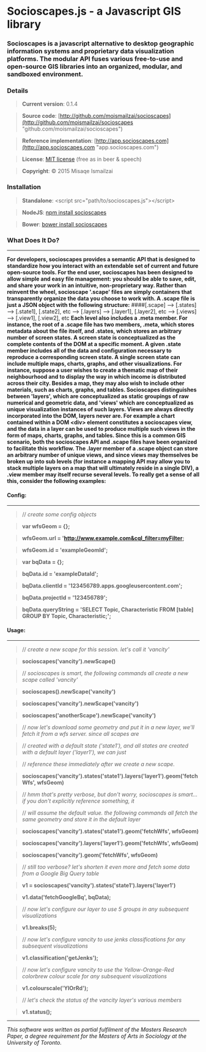 # Socioscapes.js -  a Javascript GIS library

### Socioscapes is a javascript alternative to desktop geographic information systems and proprietary data visualization platforms. The modular API fuses various free-to-use and open-source GIS libraries into an organized, modular, and sandboxed environment.

### Details
>**Current version**:     0.1.4

>**Source code**:     [http://github.com/moismailzai/socioscapes](http://github.com/moismailzai/socioscapes "github.com/moismailzai/socioscapes")
 
>**Reference implementation**:  [http://app.socioscapes.com](http://app.socioscapes.com "app.socioscapes.com")
 
>**License**:         [MIT license](http://opensource.org/licenses/MIT "MIT license") (free as in beer & speech)
 
>**Copyright**:       &copy; 2015 Misaqe Ismailzai

### Installation
> **Standalone**: \<script src="path/to/socioscapes.js"\>\</script\>
 
> **NodeJS**: [npm install socioscapes](https://www.npmjs.com/package/socioscapes)
 
> **Bower**: [bower install socioscapes](http://bower.io/search/?q=socioscapes)

### What Does It Do?
***

**For developers, socioscapes provides a semantic API that is designed to standardize how you interact with an 
extendable set of current and future open-source tools. For the end user, socioscapes has been designed to allow simple 
and easy file management: you should be able to save, edit, and share your work in an intuitive, non-proprietary way. 
Rather than reinvent the wheel, socioscape '.scape' files are simply containers that transparently organize the data you 
choose to work with. A .scape file is just a JSON object with the following structure:**
####[.scape] --> [.states] --> [.state1], [.state2], etc --> [.layers] --> [.layer1], [.layer2], etc --> [.views] --> [.view1], [.view2], etc
**Each level also includes a .meta member. For instance, the root of a .scape file has two members, .meta, which stores 
metadata about the file itself, and .states, which stores an arbitrary number of screen states. A screen state is 
conceptualized as the complete contents of the DOM at a specific moment. A given .state member includes all of the data 
and configuration necessary to reproduce a corresponding screen state. A single screen state can include multiple maps, 
charts, graphs, and other visualizations. For instance, suppose a user wishes to create a thematic map of their 
neighbourhood and to display the way in which income is distributed across their city. Besides a map, they may also wish 
to include other materials, such as charts, graphs, and tables. Socioscapes distinguishes between 'layers', which are 
conceptualized as static groupings of raw numerical and geometric data, and 'views' which are conceptualized as 
unique visualization instances of such layers. Views are always directly incorporated into the DOM, layers never are. 
For example a chart contained within a DOM \<div\> element constitutes a socioscapes view, and the data in a layer can be 
used to produce multiple such views in the form of maps, charts, graphs, and tables. Since this is a common GIS 
scenario, both the socioscapes API and .scape files have been organized to facilitate this workflow. The .layer member 
of a .scape object can store an arbitrary number of unique views, and since views may themselves be broken up into sub 
levels (for instance a mapping API may allow you to stack multiple layers on a map that will ultimately reside in a 
single DIV), a .view member may itself recurse several levels. To really get a sense of all this, consider the following 
examples:**

#### Config:
***

>// *create some config objects*

>**var wfsGeom = {};** 

>**wfsGeom.url = 'http://www.example.com&cql_filter=myFilter;** 

>**wfsGeom.id = 'exampleGeomId';** 

>**var bqData = {};**

>**bqData.id = 'exampleDataId';**

>**bqData.clientId = '123456789.apps.googleusercontent.com';**

>**bqData.projectId = '123456789';** 

>**bqData.queryString = 'SELECT Topic, Characteristic FROM [table] GROUP BY Topic, Characteristic;';**

#### Usage:
*** 

>// *create a new scape for this session. let's call it 'vancity'*

>**socioscapes('vancity').newScape()** 

>// *socioscapes is smart, the following commands all create a new scape called 'vancity'*

>**socioscapes().newScape('vancity')** 
 
>**socioscapes('vancity').newScape('vancity')**

>**socioscapes('anotherScape').newScape('vancity')**

>// *now let's download some geometry and put it in a new layer, we'll fetch it from a wfs server. since all scapes are*

>// *created with a default state ('state1'), and all states are created with a default layer ('layer1'), we can just* 

>// *reference these immediately after we create a new scape.*

>**socioscapes('vancity').states('state1').layers('layer1').geom('fetchWfs', wfsGeom)**

>// *hmm that's pretty verbose, but don't worry, socioscapes is smart... if you don't explicitly reference something, it*

>// *will assume the default value. the following commands all fetch the same geometry and store it in the default layer*

>**socioscapes('vancity').states('state1').geom('fetchWfs', wfsGeom)**

>**socioscapes('vancity').layers('layer1').geom('fetchWfs', wfsGeom)**

>**socioscapes('vancity').geom('fetchWfs', wfsGeom)**

>// *still too verbose? let's shorten it even more and fetch some data from a Google Big Query table*

>**v1 = socioscapes('vancity').states('state1').layers('layer1')**

>**v1.data('fetchGoogleBq', bqData);**

>// *now let's configure our layer to use 5 groups in any subsequent visualizations*

>**v1.breaks(5);**

>// *now let's configure vancity to use jenks classifications for any subsequent visualizations*

>**v1.classification('getJenks');**

>// *now let's configure vancity to use the Yellow-Orange-Red colorbrew colour scale for any subsequent visualizations*

>**v1.colourscale('YlOrRd');**

>// *let's check the status of the vancity layer's various members*

>**v1.status();**

***

*This software was written as partial fulfilment of the Masters Research Paper, a degree requirement for the Masters of Arts in Sociology at the University of Toronto.*